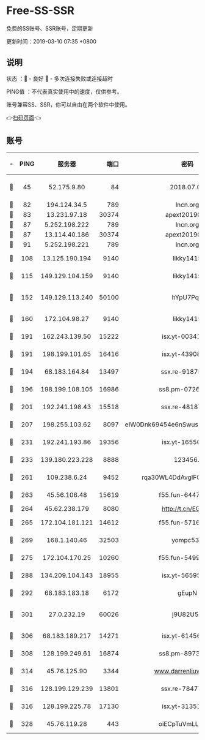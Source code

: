 # Free-SS-SSR

免费的SS账号、SSR账号，定期更新

更新时间：2019-03-10 07:35 +0800

## 说明

状态     ：🙂 - 良好 🙁 - 多次连接失败或连接超时

PING值   ：不代表真实使用中的速度，仅供参考。

账号兼容SS、SSR，你可以自由在两个软件中使用。

👉[扫码页面](https://liesauer.github.io/Free-SS-SSR/)👈

## 账号

|-|PING|服务器|端口|密码|加密方式|区域|
|:----:|:----:|:-----:|-----:|:----:|:----:|:----:|
|🙂|45|52.175.9.80|84|2018.07.07|chacha20-ietf-poly1305|HK|
|🙂|82|194.124.34.5|789|lncn.org|rc4|JP|
|🙂|83|13.231.97.18|30374|apext2019006|chacha20|JP|
|🙂|87|5.252.198.222|789|lncn.org|rc4|JP|
|🙂|87|13.114.40.186|30374|apext2019006|chacha20|JP|
|🙂|91|5.252.198.221|789|lncn.org|rc4|JP|
|🙂|108|13.125.190.194|9140|likky1415|aes-256-cfb|KR|
|🙂|115|149.129.104.159|9140|likky1415|aes-256-cfb|HK|
|🙂|152|149.129.113.240|50100|hYpU7PqP|chacha20-ietf-poly1305|CN|
|🙂|160|172.104.98.27|9140|likky1415|aes-256-cfb|JP|
|🙂|191|162.243.139.50|15222|isx.yt-00341910|aes-256-cfb|US|
|🙂|191|198.199.101.65|16416|isx.yt-43908070|aes-256-cfb|US|
|🙂|194|68.183.164.84|13497|ssx.re-91875474|aes-256-cfb|US|
|🙂|196|198.199.108.105|16986|ss8.pm-07262504|aes-256-cfb|US|
|🙂|201|192.241.198.43|15518|ssx.re-48187245|aes-256-cfb|US|
|🙂|207|198.255.103.62|8097|eIW0Dnk69454e6nSwuspv9DmS201tQ0D|aes-256-cfb|US|
|🙂|231|192.241.193.86|19356|isx.yt-16550263|aes-256-cfb|US|
|🙂|233|139.180.223.228|8888|123456..|aes-256-cfb|JP|
|🙂|261|109.238.6.24|9452|rqa30WL4DdAvgIFG6Fs3znzTa|aes-256-cfb|FR|
|🙂|263|45.56.106.48|15619|f55.fun-64473829|aes-256-cfb|US|
|🙂|264|45.62.238.179|8080|http://t.cn/EGJIyrl|rc4-md5|CA|
|🙂|265|172.104.181.121|14612|f55.fun-57160811|aes-256-cfb|SG|
|🙂|269|168.1.140.46|32503|yompc535|aes-256-cfb|AU|
|🙂|275|172.104.170.25|10260|f55.fun-54999944|aes-256-cfb|SG|
|🙂|288|134.209.104.143|18955|isx.yt-56595383|aes-256-cfb|SG|
|🙂|292|68.183.183.18|6172|gEupN|aes-256-cfb|SG|
|🙂|301|27.0.232.19|60026|j9U82U53|xchacha20-ietf-poly1305|HK|
|🙂|306|68.183.189.217|14271|isx.yt-61456295|aes-256-cfb|SG|
|🙂|308|128.199.249.61|16874|ss8.pm-89735842|aes-256-cfb|SG|
|🙂|314|45.76.125.90|3344|www.darrenliuwei.com|aes-256-cfb|AU|
|🙂|316|128.199.129.239|13801|ssx.re-78477720|aes-256-cfb|SG|
|🙂|316|128.199.225.78|17130|isx.yt-31351777|aes-256-cfb|SG|
|🙂|328|45.76.119.28|443|oiECpTuVmLLxk4Ts|aes-256-cfb|AU|
